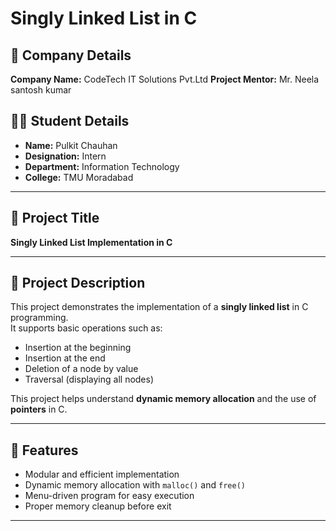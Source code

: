 # Singly Linked List in C

## 🏢 Company Details
**Company Name:** CodeTech IT Solutions Pvt.Ltd
**Project Mentor:** Mr. Neela santosh kumar

## 👨‍💻 Student Details
- **Name:** Pulkit Chauhan
- **Designation:** Intern  
- **Department:** Information Technology  
- **College:** TMU Moradabad  

---

## 📌 Project Title
**Singly Linked List Implementation in C**

---

## 📖 Project Description
This project demonstrates the implementation of a **singly linked list** in C programming.  
It supports basic operations such as:
- Insertion at the beginning
- Insertion at the end
- Deletion of a node by value
- Traversal (displaying all nodes)

This project helps understand **dynamic memory allocation** and the use of **pointers** in C.

---

## 🚀 Features
- Modular and efficient implementation  
- Dynamic memory allocation with `malloc()` and `free()`  
- Menu-driven program for easy execution  
- Proper memory cleanup before exit  

---


